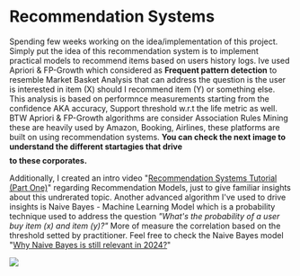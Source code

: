# Recommendation Systems

Spending few weeks working on the idea/implementation of this project. Simply put the idea of this recommendation system is to implement practical models to recommend items based on users history logs. Ive used Apriori & FP-Growth which considered as **Frequent pattern detection** to resemble Market Basket Analysis that can address the question is the user is interested in item (X) should I recommend item (Y) or something else. This analysis is based on performnce measurements starting from the confidence AKA accuracy, Support threshold w.r.t the life metric as well.
BTW Apriori & FP-Growth algorithms are consider Association Rules Mining these are heavily used by Amazon, Booking, Airlines, these platforms are built on using recommendation systems. **You can check the next image to understand the different startagies that drive $$$$ to these corporates.**

Additionally, I created an intro video "[Recommendation Systems Tutorial (Part One)](https://www.youtube.com/watch?v=QyiqVo7pf9I&ab_channel=TechTwinsforDataScience)" regarding Recommendation Models, just to give familiar insights about this undrerated topic.
Another advanced algorithm I've used to drive insights is Naive Bayes - Machine Learning Model which is a probability technique used to address the question *"What's the probability of a user buy item (x) and item (y)?"* More of measure the correlation based on the threshold setted by practitioner. Feel free to check the Naive Bayes model "[Why Naive Bayes is still relevant in 2024?](https://www.youtube.com/watch?v=HklVjviGneU&ab_channel=TechTwinsforDataScience)"

![](https://github.com/RonySoliman/Recommendation-Systems-/blob/main/23.10.2023_00.49.43_REC.png)
